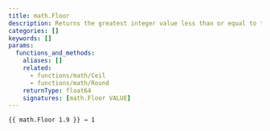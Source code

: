 ```yaml
---
title: math.Floor
description: Returns the greatest integer value less than or equal to the given number.
categories: []
keywords: []
params:
  functions_and_methods:
    aliases: []
    related:
      - functions/math/Ceil
      - functions/math/Round
    returnType: float64
    signatures: [math.Floor VALUE]
---
```


```go-html-template
{{ math.Floor 1.9 }} → 1
```
